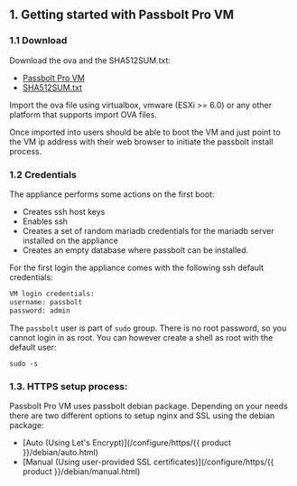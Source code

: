 
## 1. Getting started with Passbolt Pro VM

### 1.1 Download

Download the ova and the SHA512SUM.txt:

- [Passbolt Pro VM](https://www.passbolt.com/pro/download/vm/debian/latest)
- [SHA512SUM.txt](https://www.passbolt.com/pro/download/vm/debian/latest-checksum)

Import the ova file using virtualbox, vmware (ESXi >= 6.0) or any other platform that supports import OVA files.

Once imported into users should be able to boot the VM and just point to the VM ip address with their web browser to initiate the passbolt install process.

### 1.2 Credentials

The appliance performs some actions on the first boot:
- Creates ssh host keys
- Enables ssh
- Creates a set of random mariadb credentials for the mariadb server installed on the appliance
- Creates an empty database where passbolt can be installed.

For the first login the appliance comes with the following ssh default credentials:

```bash
VM login credentials:
username: passbolt
password: admin
```

The `passbolt` user is part of `sudo` group. There is no root password, so you cannot
login in as root. You can however create a shell as root with the default user:
```
sudo -s
```

### 1.3. HTTPS setup process:

Passbolt Pro VM uses passbolt debian package.  Depending on your needs there are two different options to setup nginx and SSL using the debian package:

- [Auto (Using Let's Encrypt)](/configure/https/{{ product }}/debian/auto.html)
- [Manual (Using user-provided SSL certificates)](/configure/https/{{ product }}/debian/manual.html)
